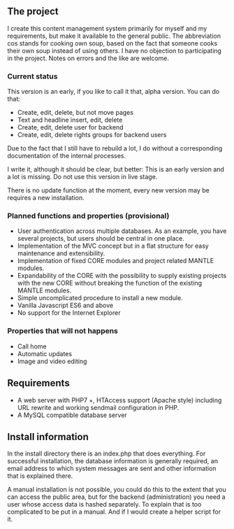 
## The project

I create this content management system primarily for myself and my requirements, but make it available to the general public. The abbreviation cos stands for cooking own soup, based on the fact that someone cooks their own soup instead of using others. I have no objection to participating in the project. Notes on errors and the like are welcome.

### Current status

This version is an early, if you like to call it that, alpha version. You can do that:

+ Create, edit, delete, but not move pages
+ Text and headline insert, edit, delete
+ Create, edit, delete user for backend
+ Create, edit, delete rights groups for backend users

Due to the fact that I still have to rebuild a lot, I do without a corresponding documentation of the internal processes.

I write it, although it should be clear, but better: This is an early version and a lot is missing. Do not use this version in live stage.

There is no update function at the moment, every new version may be requires a new installation.

### Planned functions and properties (provisional)

+ User authentication across multiple databases. As an example, you have several projects, but users should be central in one place.
+ Implementation of the MVC concept but in a flat structure for easy maintenance and extensibility.
+ Implementation of fixed CORE modules and project related MANTLE modules.
+ Expandability of the CORE with the possibility to supply existing projects with the new CORE without breaking the function of the existing MANTLE modules.
+ Simple uncomplicated procedure to install a new module.
+ Vanilla Javascript ES6 and above
+ No support for the Internet Explorer

### Properties that will not happens

+ Call home
+ Automatic updates
+ Image and video editing

## Requirements

+ A web server with PHP7 +, HTAccess support (Apache style) including URL rewrite and working sendmail configuration in PHP.
+ A MySQL compatible database server

## Install information

In the install directory there is an index.php that does everything. For successful installation, the database information is generally required, an email address to which system messages are sent and other information that is explained there.

A manual installation is not possible, you could do this to the extent that you can access the public area, but for the backend (administration) you need a user whose access data is hashed separately. To explain that is too complicated to be put in a manual. And if I would create a helper script for it.
